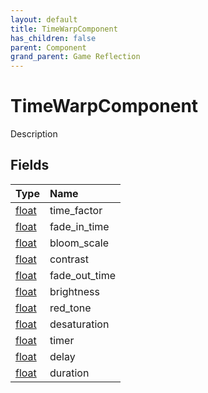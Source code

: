 ```yaml
---
layout: default
title: TimeWarpComponent
has_children: false
parent: Component
grand_parent: Game Reflection
---
```

# TimeWarpComponent
Description 

## Fields
| Type | Name |
|:-------------|:--------------|
| [float](/game-reflection/components/float.md) | time_factor |
| [float](/game-reflection/components/float.md) | fade_in_time |
| [float](/game-reflection/components/float.md) | bloom_scale |
| [float](/game-reflection/components/float.md) | contrast |
| [float](/game-reflection/components/float.md) | fade_out_time |
| [float](/game-reflection/components/float.md) | brightness |
| [float](/game-reflection/components/float.md) | red_tone |
| [float](/game-reflection/components/float.md) | desaturation |
| [float](/game-reflection/components/float.md) | timer |
| [float](/game-reflection/components/float.md) | delay |
| [float](/game-reflection/components/float.md) | duration |
